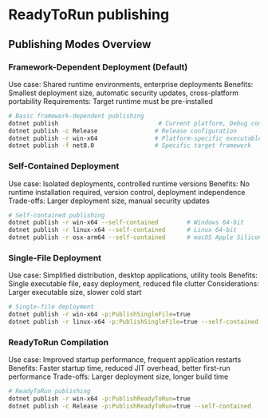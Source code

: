 # ReadyToRun publishing
## Publishing Modes Overview

### Framework-Dependent Deployment (Default)

Use case: Shared runtime environments, enterprise deployments
Benefits: Smallest deployment size, automatic security updates, cross-platform portability
Requirements: Target runtime must be pre-installed

```bash
# Basic framework-dependent publishing
dotnet publish                            # Current platform, Debug config
dotnet publish -c Release                # Release configuration
dotnet publish -r win-x64                # Platform-specific executable
dotnet publish -f net8.0                 # Specific target framework
```

### Self-Contained Deployment

Use case: Isolated deployments, controlled runtime versions
Benefits: No runtime installation required, version control, deployment independence
Trade-offs: Larger deployment size, manual security updates

```bash
# Self-contained publishing
dotnet publish -r win-x64 --self-contained        # Windows 64-bit
dotnet publish -r linux-x64 --self-contained      # Linux 64-bit
dotnet publish -r osx-arm64 --self-contained      # macOS Apple Silicon
```

### Single-File Deployment

Use case: Simplified distribution, desktop applications, utility tools
Benefits: Single executable file, easy deployment, reduced file clutter
Considerations: Larger executable size, slower cold start

```bash
# Single-file deployment
dotnet publish -r win-x64 -p:PublishSingleFile=true
dotnet publish -r linux-x64 -p:PublishSingleFile=true --self-contained
```

### ReadyToRun Compilation

Use case: Improved startup performance, frequent application restarts
Benefits: Faster startup time, reduced JIT overhead, better first-run performance
Trade-offs: Larger deployment size, longer build time

```bash
# ReadyToRun publishing
dotnet publish -r win-x64 -p:PublishReadyToRun=true
dotnet publish -c Release -p:PublishReadyToRun=true --self-contained
```
